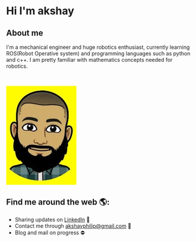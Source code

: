 # **Hi I'm akshay**
## **About me**
I'm a mechanical engineer and huge robotics enthusiast, currently learning ROS(Robot Operative system) and programming languages such as python and c++. I am pretty familiar with mathematics concepts needed for robotics.
<p>&nbsp;</p>

![photo](https://github.com/akshayphilip/akshayphilip/blob/main/images/snap%20edited.jpg?raw=true)


## Find me around the web 🌎:
* Sharing updates on [LinkedIn](https://www.linkedin.com/in/akshayphilip/) :briefcase:
* Contact me through akshayphilip@gmail.com :email:
* Blog and mail on progress :no_entry: